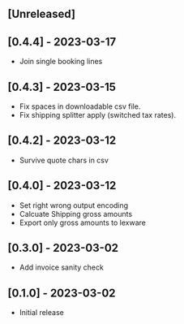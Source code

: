 ## [Unreleased]

## [0.4.4] - 2023-03-17

- Join single booking lines

## [0.4.3] - 2023-03-15

- Fix spaces in downloadable csv file.
- Fix shipping splitter apply (switched tax rates).

## [0.4.2] - 2023-03-12

- Survive quote chars in csv

## [0.4.0] - 2023-03-12

- Set right wrong output encoding
- Calcuate Shipping gross amounts
- Export only gross amounts to lexware

## [0.3.0] - 2023-03-02

- Add invoice sanity check

## [0.1.0] - 2023-03-02

- Initial release
